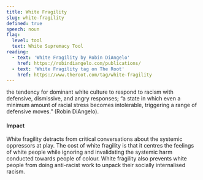 ```yaml
---
title: White Fragility
slug: white-fragility
defined: true
speech: noun
flag:
  level: tool
  text: White Supremacy Tool
reading:
  - text: 'White Fragility by Robin DiAngelo'
    href: https://robindiangelo.com/publications/
  - text: 'White Fragility tag on The Root'
    href: https://www.theroot.com/tag/white-fragility
---
```


the tendency for dominant white culture to respond to racism with defensive, dismissive, and angry responses; “a state in which even a minimum amount of racial stress becomes intolerable, triggering a range of defensive moves.” (Robin DiAngelo).

#### Impact

White fragility detracts from critical conversations about the systemic oppressors at play. The cost of white fragility is that it centres the feelings of white people while ignoring and invalidating the systemic harm conducted towards people of colour. White fragility also prevents white people from doing anti-racist work to unpack their socially internalised racism.

